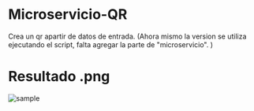 # Microservicio-QR
Crea un qr apartir de datos de entrada. 
(Ahora mismo la version se utiliza ejecutando el script, falta agregar la parte de "microservicio". )

# Resultado .png
![sample](https://user-images.githubusercontent.com/62894132/118381315-2429ce80-b5c0-11eb-9295-226d8251c097.png)

